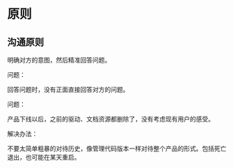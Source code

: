 # 原则

## 沟通原则

明确对方的意图，然后精准回答问题。

问题：

回答问题时，没有正面直接回答对方的问题。



问题：

产品下线以后，之前的驱动、文档资源都删除了，没有考虑现有用户的感受。

解决办法：

不要太简单粗暴的对待历史，像管理代码版本一样对待整个产品的形式。包括死亡退出，也可能在某天重启。



